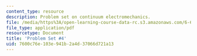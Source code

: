 ```yaml
---
content_type: resource
description: Problem set on continuum electromechanics.
file: /media/https%3A/open-learning-course-data-rc.s3.amazonaws.com/6-642-continuum-electromechanics-fall-2008/7600c76e103e941b2a4d37066d721a13_pset4.pdf
file_type: application/pdf
resourcetype: Document
title: 'Problem Set #4'
uid: 7600c76e-103e-941b-2a4d-37066d721a13
---
```

